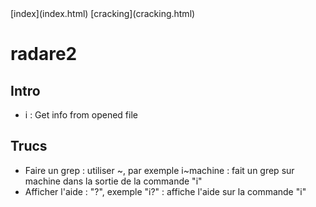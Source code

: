 <head>
  <meta http-equiv="content-type" content="text/html; charset=utf-8" />
  <title>Methode - Cracking - Radare2</title>
</head>
[index](index.html) [cracking](cracking.html)

# radare2

## Intro 

- i : Get info from opened file

## Trucs
- Faire un grep : utiliser ~, par exemple i~machine : fait un grep sur machine dans la sortie de la commande "i"
- Afficher l'aide : "?", exemple "i?" : affiche l'aide sur la commande "i"

